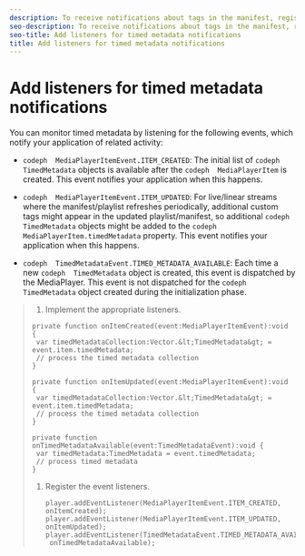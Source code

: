 ```yaml
---
description: To receive notifications about tags in the manifest, register the appropriate event listener(s).
seo-description: To receive notifications about tags in the manifest, register the appropriate event listener(s).
seo-title: Add listeners for timed metadata notifications
title: Add listeners for timed metadata notifications
---
```


# Add listeners for timed metadata notifications

You can monitor timed metadata by listening for the following events, which notify your application of related activity:
* `codeph  MediaPlayerItemEvent.ITEM_CREATED`: The initial list of `codeph  TimedMetadata` objects is available after the `codeph  MediaPlayerItem` is created.
  This event notifies your application when this happens.
  
  
* `codeph  MediaPlayerItemEvent.ITEM_UPDATED`: For live/linear streams where the manifest/playlist refreshes periodically, additional custom tags might appear in the updated playlist/manifest, so additional `codeph  TimedMetadata` objects might be added to the `codeph  MediaPlayerItem.timedMetadata` property.
  This event notifies your application when this happens.
  
  
* `codeph  TimedMetadataEvent.TIMED_METADATA_AVAILABLE`: Each time a new `codeph  TimedMetadata` object is created, this event is dispatched by the MediaPlayer.
  This event is not dispatched for the `codeph  TimedMetadata` object created during the initialization phase.
  
  

>1. Implement the appropriate listeners.
>   ```
>   private function onItemCreated(event:MediaPlayerItemEvent):void { 
>    var timedMetadataCollection:Vector.&lt;TimedMetadata&gt; = event.item.timedMetadata; 
>    // process the timed metadata collection 
>   } 
>    
>   private function onItemUpdated(event:MediaPlayerItemEvent):void { 
>    var timedMetadataCollection:Vector.&lt;TimedMetadata&gt; = event.item.timedMetadata; 
>    // process the timed metadata collection 
>   } 
>    
>   private function onTimedMetadataAvailable(event:TimedMetadataEvent):void { 
>    var timedMetadata:TimedMetadata = event.timedMetadata; 
>    // process timed metadata 
>   }
>   ```
>   
>   
>1. Register the event listeners.
>       
>       ```
>       player.addEventListener(MediaPlayerItemEvent.ITEM_CREATED, onItemCreated); 
>       player.addEventListener(MediaPlayerItemEvent.ITEM_UPDATED, onItemUpdated); 
>       player.addEventListener(TimedMetadataEvent.TIMED_METADATA_AVAILABLE, 
>        onTimedMetadataAvailable);
>       ```
>       
>   
>   
